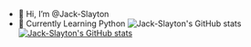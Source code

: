 - 👋 Hi, I’m @Jack-Slayton
- 🐍 Currently Learning Python
![Jack-Slayton's GitHub stats](https://github-readme-stats.vercel.app/api?username=Jack-Slayton&show_icons=true&theme=dracula)
[![Jack-Slayton's GitHub stats](https://github-readme-stats.vercel.app/api?username=Jack-Slayton)](https://github.com/anuraghazra/github-readme-stats)

<!---
Jack-Slayton/Jack-Slayton is a ✨ special ✨ repository because its `README.md` (this file) appears on your GitHub profile.
You can click the Preview link to take a look at your changes.
--->
